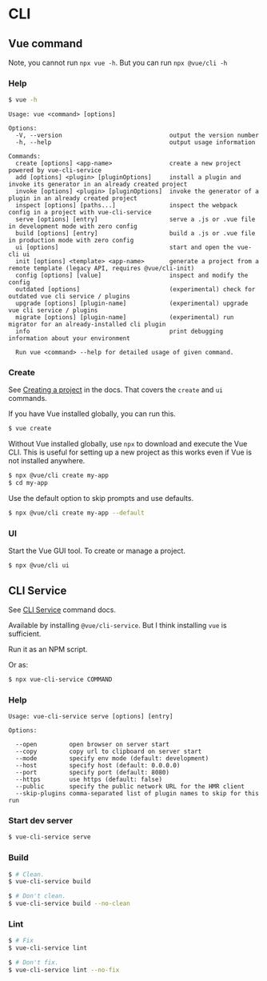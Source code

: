 # CLI


## Vue command

Note, you cannot run `npx vue -h`. But you can run `npx @vue/cli -h`

### Help

```sh
$ vue -h
```
```
Usage: vue <command> [options]

Options:
  -V, --version                              output the version number
  -h, --help                                 output usage information

Commands:
  create [options] <app-name>                create a new project powered by vue-cli-service
  add [options] <plugin> [pluginOptions]     install a plugin and invoke its generator in an already created project
  invoke [options] <plugin> [pluginOptions]  invoke the generator of a plugin in an already created project
  inspect [options] [paths...]               inspect the webpack config in a project with vue-cli-service
  serve [options] [entry]                    serve a .js or .vue file in development mode with zero config
  build [options] [entry]                    build a .js or .vue file in production mode with zero config
  ui [options]                               start and open the vue-cli ui
  init [options] <template> <app-name>       generate a project from a remote template (legacy API, requires @vue/cli-init)
  config [options] [value]                   inspect and modify the config
  outdated [options]                         (experimental) check for outdated vue cli service / plugins
  upgrade [options] [plugin-name]            (experimental) upgrade vue cli service / plugins
  migrate [options] [plugin-name]            (experimental) run migrator for an already-installed cli plugin
  info                                       print debugging information about your environment

  Run vue <command> --help for detailed usage of given command.
```

### Create

See [Creating a project](https://cli.vuejs.org/guide/creating-a-project.html) in the docs. That covers the `create` and `ui` commands.

If you have Vue installed globally, you can run this.

```sh
$ vue create
```

Without Vue installed globally, use `npx` to download and execute the Vue CLI. This is useful for setting up a new project as this works even if Vue is not installed anywhere.

```sh
$ npx @vue/cli create my-app
$ cd my-app
```

Use the default option to skip prompts and use defaults.

```sh
$ npx @vue/cli create my-app --default
```

### UI

Start the Vue GUI tool. To create or manage a project.

```sh
$ npx @vue/cli ui
```


## CLI Service

See [CLI Service](https://cli.vuejs.org/guide/cli-service.html) command docs.

Available by installing `@vue/cli-service`. But I think installing `vue` is sufficient.

Run it as an NPM script.

Or as:

```sh
$ npx vue-cli-service COMMAND
```

### Help

```
Usage: vue-cli-service serve [options] [entry]

Options:

  --open         open browser on server start
  --copy         copy url to clipboard on server start
  --mode         specify env mode (default: development)
  --host         specify host (default: 0.0.0.0)
  --port         specify port (default: 8080)
  --https        use https (default: false)
  --public       specify the public network URL for the HMR client
  --skip-plugins comma-separated list of plugin names to skip for this run
```

### Start dev server

```sh
$ vue-cli-service serve
```

### Build

```sh
$ # Clean.
$ vue-cli-service build

$ # Don't clean.
$ vue-cli-service build --no-clean
```

### Lint

```sh
$ # Fix
$ vue-cli-service lint

$ # Don't fix.
$ vue-cli-service lint --no-fix
```
